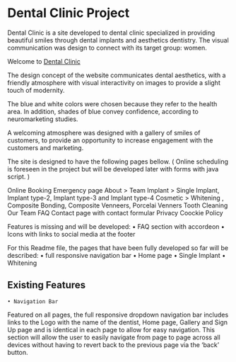 # Dental Clinic Project

Dental Clinic is a site developed to dental clinic specialized in providing beautiful smiles through  dental implants and aesthetics dentistry. The visual communication was design to connect with its target group: women.

Welcome to [Dental Clinic](https://8000-cintiamar-dentalclinic-8kldm1vidak.ws-eu67.gitpod.io/)

The  design concept of the website communicates dental aesthetics, with a  friendly atmosphere with visual interactivity on images to provide a slight touch of modernity.

The blue and white colors were chosen because they refer to the health area. In addition, shades of blue convey confidence, according to neuromarketing studies.

A welcoming atmosphere was designed with a gallery of smiles of customers, to provide an opportunity to increase engagement with the customers and marketing.

The site is designed to have the following pages bellow.
( Online scheduling is foreseen in the project but will be developed later with forms with java script. )

Online Booking
Emergency page
About > Team
Implant > Single Implant, Implant type-2, Implant type-3 and Implant type-4
Cosmetic > Whitening , Composite Bonding, Composite Venneers, Porcelai Venners
Tooth Cleaning
Our Team
FAQ
Contact page with contact formular
Privacy
Coockie Policy


Features is missing and will be developed:
    • FAQ section with accordeon
    • Icons with links to social media at the footer

For this Readme file, the pages that have been fully developed so far will be described:
    • full responsive navigation bar
    • Home page
    • Single Implant
    • Whitening

## Existing Features

    • Navigation Bar
Featured on all  pages, the full responsive dropdown navigation bar includes links to the Logo with the name of the dentist, Home page, Gallery and Sign Up page and is identical in each page to allow for easy navigation.
This section will allow the user to easily navigate from page to page across all devices without having to revert back to the previous page via the ‘back’ button.